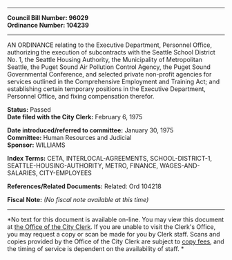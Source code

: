 * * * * *  
  
**Council Bill Number: [](#h0)[](#h2)96029**   
**Ordinance Number: 104239**  
  
* * * * *  
  
AN ORDINANCE relating to the Executive Department, Personnel Office, authorizing the execution of subcontracts with the Seattle School District No. 1, the Seattle Housing Authority, the Municipality of Metropolitan Seattle, the Puget Sound Air Pollution Control Agency, the Puget Sound Governmental Conference, and selected private non-profit agencies for services outlined in the Comprehensive Employment and Training Act; and establishing certain temporary positions in the Executive Department, Personnel Office, and fixing compensation therefor.  
  
**Status:** Passed   
**Date filed with the City Clerk:** February 6, 1975   
  
**Date introduced/referred to committee:** January 30, 1975   
**Committee:** Human Resources and Judicial   
**Sponsor:** WILLIAMS   
  
**Index Terms:** CETA, INTERLOCAL-AGREEMENTS, SCHOOL-DISTRICT-1, SEATTLE-HOUSING-AUTHORITY, METRO, FINANCE, WAGES-AND-SALARIES, CITY-EMPLOYEES  
  
**References/Related Documents:** Related: Ord 104218  
  
**Fiscal Note:** *(No fiscal note available at this time)*  
  
* * * * *  
  
*No text for this document is available on-line. You may view this document at [the Office of the City Clerk](http://www.seattle.gov/leg/clerk/contactUs.htm). If you are unable to visit the Clerk's Office, you may request a copy or scan be made for you by Clerk staff. Scans and copies provided by the Office of the City Clerk are subject to [copy fees](http://clerk.seattle.gov/~public/clerkfees.htm), and the timing of service is dependent on the availability of staff. *  
  
  
